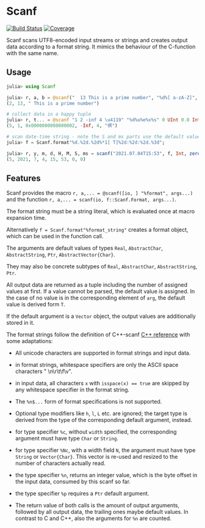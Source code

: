 # Scanf

[![Build Status](https://github.com/KlausC/Scanf.jl/workflows/CI/badge.svg)](https://github.com/KlausC/Scanf.jl/actions)
[![Coverage](https://codecov.io/gh/KlausC/Scanf.jl/branch/master/graph/badge.svg)](https://codecov.io/gh/KlausC/Scanf.jl)

Scanf scans UTF8-encoded input streams or strings and creates output data according to a format string.
It mimics the behaviour of the C-function with the same name.
 ## Usage

 ```julia
julia> using Scanf

julia> r, a, b = @scanf("  13 This is a prime number", "%d%[ a-zA-Z]", Int, String)
(2, 13, " This is a prime number")

# collect data in a happy tuple
julia> r, t... = @scanf "1 2 -inf 4 \u4119" "%d%u%e%x%s" 0 UInt 0.0 Int ""
(5, 1, 0x0000000000000002, -Inf, 4, "䄙")

# scan date-time string - note the S and ms parts use the default values
julia> f = Scanf.format"%d.%2d.%2d%*1[ T]%2d:%2d:%2d.%3d";

julia> r, y, m, d, H, M, S, ms = scanf("2021.07.04T15:53", f, Int, zeros(Int8, 5)..., Int16)
(5, 2021, 7, 4, 15, 53, 0, 0)

```
## Features

Scanf provides the macro `r, a,... = @scanf([io, ] "%format", args...)`
and the function `r, a,... = scanf(io, f::Scanf.Format, args...)`.

The format string must be a string literal, which is evaluated once at macro expansion time.

Alternatively `f = Scanf.format"%format_string"` creates a format object, which can be used in the function call.

The arguments are default values of types `Real`, `AbstractChar`, `AbstractString`, `Ptr`, `AbstractVector{Char}`.

They may also be concrete subtypes of `Real`, `AbstractChar`, `AbstractString`, `Ptr`.

All output data are returned as a tuple including the number of assigned values at first. If a value cannot be parsed,
the default value is assigned. In the case of no value is in the corresponding element of `arg`, the default value is derived form `T`.

If the default argument is a `Vector` object, the output values are additionally stored in it.

The format strings follow the definition of C++-scanf [C++ reference](https://en.cppreference.com/w/c/io/fscanf)
with some adaptations:

+ All unicode characters are supported in format strings and input data.

+ in format strings, whitespace specifiers are only the ASCII space characters " \n\r\t\f\v".

+ in input data, all characters `x` with `isspace(x) == true` are skipped by any whitespace specifier in the format string.

+ The `%n$...` form of format specifications is not supported.

+ Optional type modifiers like `h`, `l`, `L` etc. are ignored; the target type is derived from the type of the corresponding default argument, instead.

+ for type specifier `%c`, without `width` specified, the corresponding argument must have type `Char` or `String`.

+ for type specifier `%Nc`, with a width field `N`, the argument must have type `String` or `Vector{Char}`.
  This vector is re-used and resized to the number of characters actually read.

+ the type specifier `%n`, returns an integer value, which is the byte offset in the input data, consumed by this scanf so far.

+ the type specifier `%p` requires a `Ptr` default argument.

+ The return value of both calls is the amount of output arguments, followed by all output data, the trailing ones maybe default values.
 In contrast to C and C++, also the arguments for `%n` are counted. 

